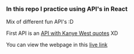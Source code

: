 ### In this repo I practice using API's in React

Mix of different fun API's :D

First API is an [API with Kanye West quotes](https://kanye.rest/) XD 

 You can view the webpage in this [live link](https://axios-api-practice-j2406f50t-lalimova-beueduazs-projects.vercel.app/)
